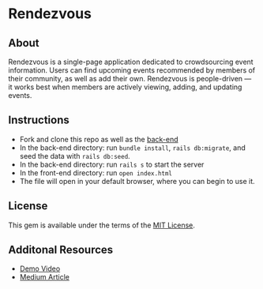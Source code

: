 # Rendezvous
## About
Rendezvous is a single-page application dedicated to crowdsourcing event information. Users can find upcoming events recommended by members of their community, as well as add their own. Rendezvous is people-driven — it works best when members are actively viewing, adding, and updating events.

## Instructions
- Fork and clone this repo as well as the [back-end](https://github.com/mccleskeyc/event-list-backend)
- In the back-end directory: run `bundle install`, `rails db:migrate`, and seed the data with `rails db:seed`.
- In the back-end directory: run `rails s` to start the server
- In the front-end directory: run `open index.html`
- The file will open in your default browser, where you can begin to use it.

##  License
This gem is available under the terms of the [MIT License](https://opensource.org/licenses/MIT).

## Additonal Resources
- [Demo Video](https://www.youtube.com/watch?v=fX3KVmZ1gTA)
- [Medium Article](https://claire-codes.medium.com/rendezvous-events-by-the-people-for-the-people-844bedf3056c)

